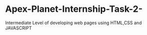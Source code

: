 # Apex-Planet-Internship-Task-2-
Intermediate Level of developing web pages using HTML,CSS and JAVASCRIPT
